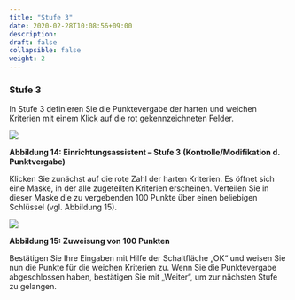 ```yaml
---
title: "Stufe 3"
date: 2020-02-28T10:08:56+09:00
description: 
draft: false
collapsible: false
weight: 2
---
```

### Stufe 3

In Stufe 3 definieren Sie die Punktevergabe der harten und weichen Kriterien mit einem Klick 
auf die rot gekennzeichneten Felder.


![](images/connectornav/easysupraWeb/Abb14.png)

**Abbildung 14: Einrichtungsassistent – Stufe 3** 
**(Kontrolle/Modifikation d. Punktvergabe)**

Klicken Sie zunächst auf die rote Zahl der harten Kriterien. Es öffnet sich eine Maske, in der 
alle zugeteilten Kriterien erscheinen. Verteilen Sie in dieser Maske die zu vergebenden 100 
Punkte über einen beliebigen Schlüssel (vgl. Abbildung 15).

![](images/connectornav/easysupraWeb/Abb15.png)

**Abbildung 15: Zuweisung von 100 Punkten**

Bestätigen Sie Ihre Eingaben mit Hilfe der Schaltfläche „OK“ und weisen Sie nun die Punkte 
für die weichen Kriterien zu. Wenn Sie die Punktevergabe abgeschlossen haben, bestätigen 
Sie mit „Weiter“, um zur nächsten Stufe zu gelangen.
